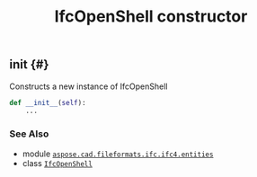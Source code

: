 ﻿---
title: IfcOpenShell constructor
second_title: Aspose.CAD for Python via .NET API References
description: 
type: docs
weight: 10
url: /python-net/aspose.cad.fileformats.ifc.ifc4.entities/ifcopenshell/__init__/
is_root: false
---

## __init__ {#}

Constructs a new instance of IfcOpenShell



```python
def __init__(self):
    ...
```





### See Also
* module [`aspose.cad.fileformats.ifc.ifc4.entities`](../../)
* class [`IfcOpenShell`](/cad/python-net/aspose.cad.fileformats.ifc.ifc4.entities/ifcopenshell)
